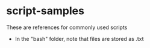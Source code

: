 # script-samples
These are references for commonly used scripts

- In the "bash" folder, note that files are stored as .txt
